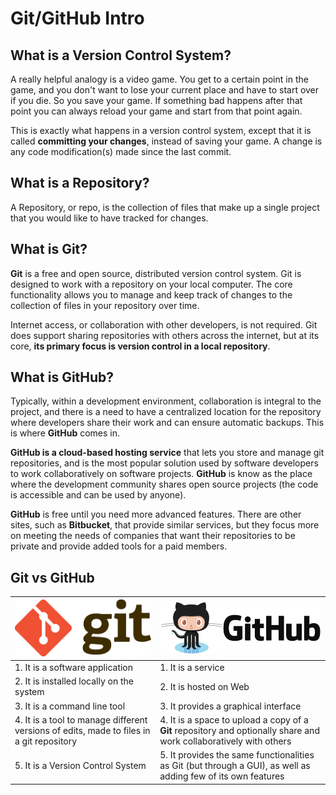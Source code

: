 # Git/GitHub Intro

## What is a Version Control System? <a id="what-is-a-version-control-system"></a>

A really helpful analogy is a video game. You get to a certain point in the game, and you don't want to lose your current place and have to start over if you die. So you save your game. If something bad happens after that point you can always reload your game and start from that point again.‌

This is exactly what happens in a version control system, except that it is called **committing your changes**, instead of saving your game. A change is any code modification\(s\) made since the last commit.‌

## What is a Repository?

A Repository, or repo, is the collection of files that make up a single project that you would like to have tracked for changes.‌

## What is Git?

**Git** is a free and open source, distributed version control system. Git is designed to work with a repository on your local computer. The core functionality allows you to manage and keep track of changes to the collection of files in your repository over time.‌

Internet access, or collaboration with other developers, is not required. Git does support sharing repositories with others across the internet, but at its core, **its primary focus is version control in a local repository**.‌

## What is GitHub?

Typically, within a development environment, collaboration is integral to the project, and there is a need to have a centralized location for the repository where developers share their work and can ensure automatic backups. This is where **GitHub** comes in.‌

**GitHub is a cloud-based hosting service** that lets you store and manage git repositories, and is the most popular solution used by software developers to work collaboratively on software projects. **GitHub** is know as the place where the development community shares open source projects \(the code is accessible and can be used by anyone\).‌

**GitHub** is free until you need more advanced features. There are other sites, such as **Bitbucket**, that provide similar services, but they focus more on meeting the needs of companies that want their repositories to be private and provide added tools for a paid members.‌

## **Git vs GitHub**

| ​[​​![git logo - Git vs GitHub - Edureka](https://raw.githubusercontent.com/hoc-labs/images/main/gitlogo.png)​](https://raw.githubusercontent.com/hoc-labs/images/main/gitlogo.png)​ | ​[​​![GitHub logo - Git vs GitHub - Edureka](https://raw.githubusercontent.com/hoc-labs/images/main/github-logo.png)​](https://raw.githubusercontent.com/hoc-labs/images/main/github-logo.png)​ |
| :--- | :--- |
| 1. It is a software application | 1. It is a service |
| 2. It is installed locally on the system | 2. It is hosted on Web |
| 3. It is a command line tool | 3. It provides a graphical interface |
| 4. It is a tool to manage different versions of edits, made to files in a git repository | 4. It is a space to upload a copy of a **Git** repository and optionally share and work collaboratively with others |
| 5. It is a Version Control System | 5. It provides the same functionalities as Git \(but through a GUI\), as well as adding few of its own features |

